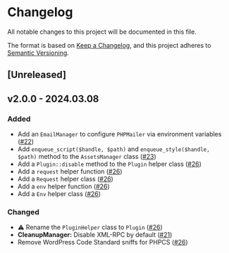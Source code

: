 # Changelog

All notable changes to this project will be documented in this file.

The format is based on [Keep a Changelog](https://keepachangelog.com/en/1.0.0/), and this project adheres to [Semantic Versioning](https://semver.org/spec/v2.0.0.html).

## [Unreleased]

## v2.0.0 - 2024.03.08

### Added

- Add an `EmailManager` to configure `PHPMailer` via environment variables ([#22](https://github.com/studiometa/wp-toolkit/pull/22))
- Add `enqueue_script($handle, $path)` and `enqueue_style($handle, $path)` method to the `AssetsManager` class ([#23](https://github.com/studiometa/wp-toolkit/pull/23))
- Add a `Plugin::disable` method to the `Plugin` helper class ([#26](https://github.com/studiometa/wp-toolkit/pull/26))
- Add a `request` helper function  ([#26](https://github.com/studiometa/wp-toolkit/pull/26))
- Add a `Request` helper class ([#26](https://github.com/studiometa/wp-toolkit/pull/26))
- Add a `env` helper function  ([#26](https://github.com/studiometa/wp-toolkit/pull/26))
- Add a `Env` helper class ([#26](https://github.com/studiometa/wp-toolkit/pull/26))

### Changed

- ⚠️ Rename the `PluginHelper` class to `Plugin` ([#26](https://github.com/studiometa/wp-toolkit/pull/26))
- **CleanupManager:** Disable XML-RPC by default ([#21](https://github.com/studiometa/wp-toolkit/pull/21))
- Remove WordPress Code Standard sniffs for PHPCS ([#26](https://github.com/studiometa/wp-toolkit/pull/26))
